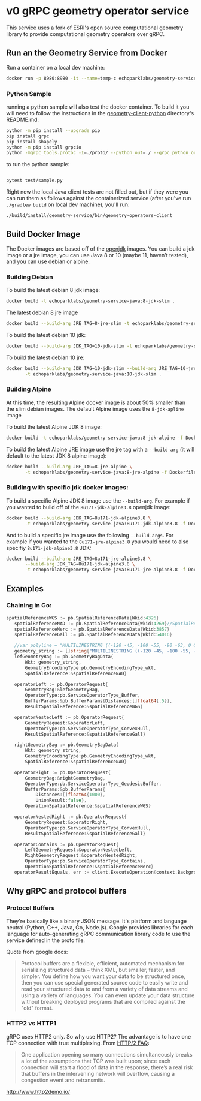 # v0 gRPC geometry operator service
This service uses a fork of ESRI's open source computational geometry library to provide computational geometry operators over gRPC.

## Run an the Geometry Service from Docker 
Run a container on a local dev machine:
```bash
docker run -p 8980:8980 -it --name=temp-c echoparklabs/geometry-service-java:8-jre-slim
```

### Python Sample
running a python sample will also test the docker container. To build it you will need to follow the instructions in the [geometry-client-python](https://github.com/geo-grpc/geometry-client-python) directory's README.md:
```bash
python -m pip install --upgrade pip
pip install grpc
pip install shapely
python -m pip install grpcio
python -mgrpc_tools.protoc -I=./proto/ --python_out=./ --grpc_python_out=./ ./proto/epl/grpc/geometry/geometry_operators.proto
```

to run the python sample:
```bash

pytest test/sample.py
```

Right now the local Java client tests are not filled out, but if they were you can run them as follows against the containerized service (after you've run `./gradlew build` on local dev machine), you'll run:
```bash
./build/install/geometry-service/bin/geometry-operators-client
```

## Build Docker Image

The Docker images are based off of the [openjdk](https://hub.docker.com/_/openjdk/) images. You can build a jdk image or a jre image, you can use Java 8 or 10 (maybe 11, haven't tested), and you can use debian or alpine.

### Building Debian
To build the latest debian 8 jdk image:
```bash
docker build -t echoparklabs/geometry-service-java:8-jdk-slim .
```
The latest debian 8 jre image
```bash
docker build --build-arg JRE_TAG=8-jre-slim -t echoparklabs/geometry-service-java:8-jre-slim .
```
To build the latest debian 10 jdk:
```bash
docker build --build-arg JDK_TAG=10-jdk-slim -t echoparklabs/geometry-service-java:10-jdk-slim .
```
To build the latest debian 10 jre:
```bash
docker build --build-arg JDK_TAG=10-jdk-slim --build-arg JRE_TAG=10-jre-slim \
       -t echoparklabs/geometry-service-java:10-jdk-slim .
```


### Building Alpine
At this time, the resulting Alpine docker image is about 50% smaller than the slim debian images. The default Alpine image uses the `8-jdk-apline` image

To build the latest Alpine JDK 8 image:
```bash
docker build -t echoparklabs/geometry-service-java:8-jdk-alpine -f Dockerfile.alpine .
```

To build the latest Alpine JRE image use the jre tag with a `--build-arg` (it will default to the latest JDK 8 alpine image):
```bash
docker build --build-arg JRE_TAG=8-jre-alpine \
       -t echoparklabs/geometry-service-java:8-jre-alpine -f Dockerfile.alpine .
```


### Building with specific jdk docker images:

To build a specific Alpine JDK 8 image use the `--build-arg`. For example if you wanted to build off of the `8u171-jdk-alpine3.8` openjdk image:
```bash
docker build --build-arg JDK_TAG=8u171-jdk-alpine3.8 \
       -t echoparklabs/geometry-service-java:8u171-jdk-alpine3.8 -f Dockerfile.alpine .
```

And to build a specific jre image use the following `--build-args`. For example if you wanted to the `8u171-jre-alpine3.8`  you would need to also specifiy `8u171-jdk-alpine3.8` JDK:
```bash
docker build --build-arg JRE_TAG=8u171-jre-alpine3.8 \
       --build-arg JDK_TAG=8u171-jdk-alpine3.8 \
       -t echoparklabs/geometry-service-java:8u171-jre-alpine3.8 -f Dockerfile.alpine .
```

## Examples
### Chaining in Go:
 ```go
spatialReferenceWGS := pb.SpatialReferenceData{Wkid:4326}
	spatialReferenceNAD := pb.SpatialReferenceData{Wkid:4269}//SpatialReferenceData.newBuilder().setWkid(4269).build();
	spatialReferenceMerc := pb.SpatialReferenceData{Wkid:3857}
	spatialReferenceGall := pb.SpatialReferenceData{Wkid:54016}

	//var polyline = "MULTILINESTRING ((-120 -45, -100 -55, -90 -63, 0 0, 1 1, 100 25, 170 45, 175 65))";
	geometry_string := []string{"MULTILINESTRING ((-120 -45, -100 -55, -90 -63, 0 0, 1 1, 100 25, 170 45, 175 65))"}
	lefGeometryBag := pb.GeometryBagData{
		Wkt: geometry_string,
		GeometryEncodingType:pb.GeometryEncodingType_wkt,
		SpatialReference:&spatialReferenceNAD}

	operatorLeft := pb.OperatorRequest{
		GeometryBag:&lefGeometryBag,
		OperatorType:pb.ServiceOperatorType_Buffer,
		BufferParams:&pb.BufferParams{Distances:[]float64{.5}},
		ResultSpatialReference:&spatialReferenceWGS}

	operatorNestedLeft := pb.OperatorRequest{
		GeometryRequest:&operatorLeft,
		OperatorType:pb.ServiceOperatorType_ConvexHull,
		ResultSpatialReference:&spatialReferenceGall}

	rightGeometryBag := pb.GeometryBagData{
		Wkt: geometry_string,
		GeometryEncodingType:pb.GeometryEncodingType_wkt,
		SpatialReference:&spatialReferenceNAD}

	operatorRight := pb.OperatorRequest{
		GeometryBag:&rightGeometryBag,
		OperatorType:pb.ServiceOperatorType_GeodesicBuffer,
		BufferParams:&pb.BufferParams{
			Distances:[]float64{1000},
			UnionResult:false},
		OperationSpatialReference:&spatialReferenceWGS}

	operatorNestedRight := pb.OperatorRequest{
		GeometryRequest:&operatorRight,
		OperatorType:pb.ServiceOperatorType_ConvexHull,
		ResultSpatialReference:&spatialReferenceGall}

	operatorContains := pb.OperatorRequest{
		LeftGeometryRequest:&operatorNestedLeft,
		RightGeometryRequest:&operatorNestedRight,
		OperatorType:pb.ServiceOperatorType_Contains,
		OperationSpatialReference:&spatialReferenceMerc}
	operatorResultEquals, err := client.ExecuteOperation(context.Background(), &operatorContains)
```



## Why gRPC and protocol buffers
### Protocol Buffers
They're basically like a binary JSON message. It's platform and language neutral (Python, C++, Java, Go, Node.js). Google provides libraries for each language for auto-generating gRPC communication library code to use the service defined in the proto file.

Quote from google docs:
>Protocol buffers are a flexible, efficient, automated mechanism for serializing structured data – think XML, but smaller, faster, and simpler. You define how you want your data to be structured once, then you can use special generated source code to easily write and read your structured data to and from a variety of data streams and using a variety of languages. You can even update your data structure without breaking deployed programs that are compiled against the "old" format.

### HTTP2 vs HTTP1
gRPC uses HTTP2 only. So why use HTTP2? The advantage is to have one TCP connection with true multiplexing. From [HTTP/2 FAQ](https://http2.github.io/faq/#why-just-one-tcp-connection):
> One application opening so many connections simultaneously breaks a lot of the assumptions that TCP was built upon; since each connection will start a flood of data in the response, there’s a real risk that buffers in the intervening network will overflow, causing a congestion event and retransmits.

http://www.http2demo.io/
